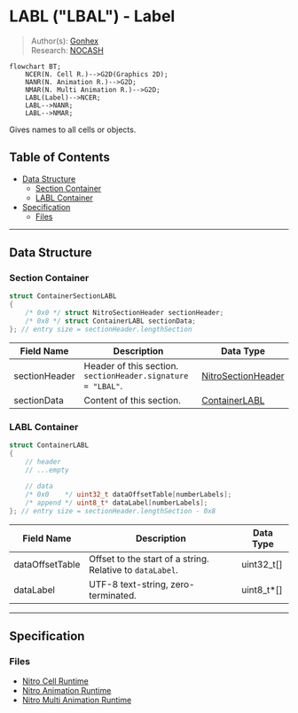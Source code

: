 # LABL ("LBAL") - Label
> Author(s): [Gonhex](https://github.com/Gonhex) <br />
> Research: [NOCASH](https://problemkaputt.de)

```mermaid
flowchart BT;
    NCER(N. Cell R.)-->G2D(Graphics 2D);
    NANR(N. Animation R.)-->G2D;
    NMAR(N. Multi Animation R.)-->G2D;
    LABL(Label)-->NCER;
    LABL-->NANR;
    LABL-->NMAR;
```
Gives names to all cells or objects.

## Table of Contents
* [Data Structure](#data-structure)
  * [Section Container](#section-container)
  * [LABL Container](#labl-container)
* [Specification](#specification)
  * [Files](#files)

---
## Data Structure

### Section Container
```c
struct ContainerSectionLABL
{
    /* 0x0 */ struct NitroSectionHeader sectionHeader;
    /* 0x8 */ struct ContainerLABL sectionData;
}; // entry size = sectionHeader.lengthSection
```
| Field Name     | Description                                                                             | Data Type    |
|----------------|-----------------------------------------------------------------------------------------|--------------|
| sectionHeader  | Header of this section. `sectionHeader.signature = "LBAL"`.   | [NitroSectionHeader](../nitro.md#nitro-section-header) |
| sectionData    | Content of this section.                                                                | [ContainerLABL](#labl-container) |

### LABL Container
```c
struct ContainerLABL
{
    // header
    // ...empty
    
    // data
    /* 0x0    */ uint32_t dataOffsetTable[numberLabels];
    /* append */ uint8_t* dataLabel[numberLabels];
}; // entry size = sectionHeader.lengthSection - 0x8
```
| Field Name      | Description                                                                             | Data Type  |
|-----------------|-----------------------------------------------------------------------------------------|------------|
| dataOffsetTable | Offset to the start of a string. Relative to `dataLabel`.                               | uint32_t[] |
| dataLabel       | UTF-8 text-string, zero-terminated.                                                     | uint8_t*[] |

---
## Specification

### Files
* [Nitro Cell Runtime](file_ncer.md)
* [Nitro Animation Runtime](file_nanr.md)
* [Nitro Multi Animation Runtime](file_nmar.md)